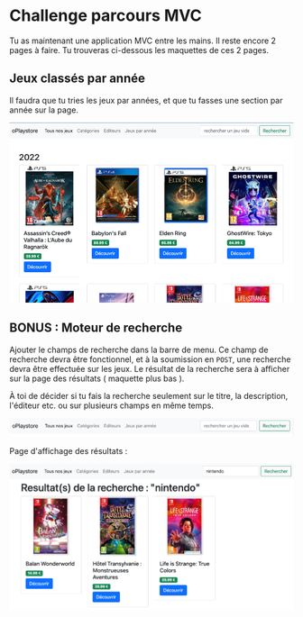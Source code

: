 # Challenge parcours MVC

Tu as maintenant une application MVC entre les mains. Il reste encore 2 pages à faire. Tu trouveras ci-dessous les maquettes de ces 2 pages.

## Jeux classés par année

Il faudra que tu tries les jeux par années, et que tu fasses une section par année sur la page.

![Jeux par année](images/jeux-par-annee.png)

## BONUS : Moteur de recherche

Ajouter le champs de recherche dans la barre de menu. Ce champ de recherche devra être fonctionnel, et à la soumission en `POST`, une recherche devra être effectuée sur les jeux. Le résultat de la recherche sera à afficher sur la page des résultats ( maquette plus bas ).

À toi de décider si tu fais la recherche seulement sur le titre, la description, l'éditeur etc. ou sur plusieurs champs en même temps.

![Recherche](images/search.png)

Page d'affichage des résultats :

![Resultats](images/results.png)